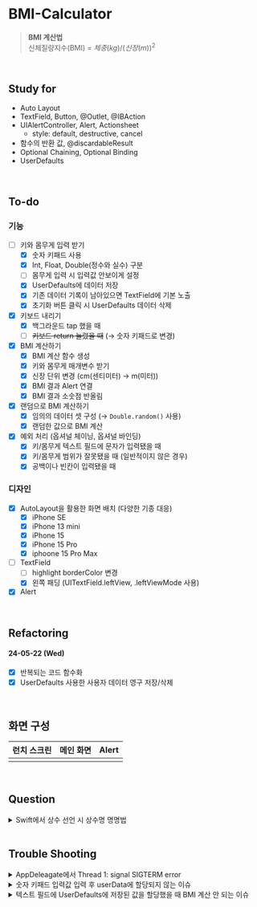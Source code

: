# BMI-Calculator

> **BMI 계산법**<br />
> 신체질량지수(BMI) = $체중(kg) / (신장(m))^2$

<br />

## Study for
- Auto Layout
- TextField, Button, @Outlet, @IBAction
- UIAlertController, Alert, Actionsheet
    - style: default, destructive, cancel
- 함수의 반환 값, @discardableResult
- Optional Chaining, Optional Binding
- UserDefaults

<br />

## To-do
### 기능
- [ ] 키와 몸무게 입력 받기
    - [x] 숫자 키패드 사용
    - [x] Int, Float, Double(정수와 실수) 구분
    - [ ] 몸무게 입력 시 입력값 안보이게 설정
    - [x] UserDefaults에 데이터 저장
    - [x] 기존 데이터 기록이 남아있으면 TextField에 기본 노출
    - [x] 초기화 버튼 클릭 시 UserDefaults 데이터 삭제
- [x] 키보드 내리기
    - [x] 백그라운드 tap 했을 때
    - [ ] ~~키보드 return 눌렀을 때~~ (→ 숫자 키패드로 변경)
- [x] BMI 계산하기
    - [x] BMI 계산 함수 생성
    - [x] 키와 몸무게 매개변수 받기
    - [x] 신장 단위 변경 (cm(센티미터) → m(미터))
    - [x] BMI 결과 Alert 연결
    - [x] BMI 결과 소숫점 반올림
- [x] 랜덤으로 BMI 계산하기
    - [x] 임의의 데이터 셋 구성 (→ `Double.random()` 사용)
    - [x] 랜덤한 값으로 BMI 계산
- [x] 예외 처리 (옵셔널 체이닝, 옵셔널 바인딩)
    - [x] 키/몸무게 텍스트 필드에 문자가 입력됐을 때
    - [x] 키/몸무게 범위가 잘못됐을 때 (일반적이지 않은 경우)
    - [x] 공백이나 빈칸이 입력됐을 때
### 디자인
- [x] AutoLayout을 활용한 화면 배치 (다양한 기종 대응)
    - [x] iPhone SE
    - [x] iPhone 13 mini
    - [x] iPhone 15
    - [x] iPhone 15 Pro
    - [x] iphoone 15 Pro Max
- [ ] TextField
    - [ ] highlight borderColor 변경
    - [x] 왼쪽 패딩 (UITextField.leftView, .leftViewMode 사용)
- [x] Alert

<br />

## Refactoring
#### 24-05-22 (Wed)
- [x] 반복되는 코드 함수화
- [x] UserDefaults 사용한 사용자 데이터 영구 저장/삭제

<br />

## 화면 구성

| **런치 스크린** | **메인 화면** | **Alert** |
|:--------:|:-------:|:-----:|
| | |

<br />

## Question
<details>
<summary>Swift에서 상수 선언 시 상수명 명명법</summary>
<div markdown="1">
JavaScript에서 상수(Constants) 데이터를 만들 때 객체를 활용해 선언하고, 상수명은 대문자 스네이크 케이스(e.g. TEXT_DATA)를 활용했었다. Swift에서는 기본으로 카멜 케이스(camelCase)를 사용하고 카멜 케이스 안에서도 Lower Camel Case 와 Upper Camel Case로 나뉘어지는데, 상수 선언의 경우에는 Lower Camel Case를 사용한다고 한다. 따라서 앱에서 사용할 문자열을 딕셔너리(Dictionary)를 활용해 상수를 선언하고, 상수명은 Lower Camel Case 규칙을 적용해주었다.

</div>
</details>

<br />

## Trouble Shooting
<details>
<summary>AppDeleagate에서 Thread 1: signal SIGTERM error</summary>
여러 개의 시뮬레이터를 켜놓고 테스트 하던 중 시뮮레이터를 종료하니 AppDelegate에서 Thread 1 Error 발생
Xcode에서 시뮬레이터를 종료할 때 Cmd + Q를 사용해야 한다고 한다. (iOS 13 이후부터 AppDelegate에서 앱의 생성과 종료 시점 통제)
</div>
</details>

<details>
<summary>숫자 키패드 입력값 입력 후 userData에 할당되지 않는 이슈</summary>
userHeight, userWeight 데이터를 받을 UITextField에서 키보드 내리기 기능을 추가하기 위해 이벤트를 Did End On Exit으로 설정 후 keyboardType을 decimalPad로 변경하니 입력값이 userHeight, userWeight 변수에 할당이 안 됨. 각 TextField의 IBAction 함수에 이벤트를 Editing Did End를 추가로 연결하여 해결.
</div>
</details>

<details>
<summary>텍스트 필드에 UserDefaults에 저장된 값을 할당했을 때 BMI 계산 안 되는 이슈</summary>
BMI를 계산하는 함수는 userHeight, userWeight 값으로 계산을 하는데, UserDefaults에 저장된 값을 텍스트 필드의 text에만 할당하고, userHeight와 userWeight에는 할당하지 않아 BMI 계산이 안 되는 문제 발생. viewDidLoad()에서 초기 화면 로드 시 UserDefault에 저장된 값이 기본 값(0.0)이 아닐 경우에는 텍스트 필드에 노출하고, 0.0일 경우에는 빈 문자열을 넣어주어 해결.
</div>
</details>
